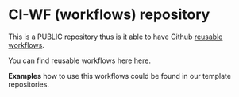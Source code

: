 # CI-WF (workflows) repository

This is a PUBLIC repository thus is it able to have Github  [reusable workflows](https://docs.github.com/en/actions/using-workflows/reusing-workflows#creating-a-reusable-workflow).

You can find reusable workflows here [here](./.github/workflows).

**Examples** how to use this workflows could be found in our template repositories.
